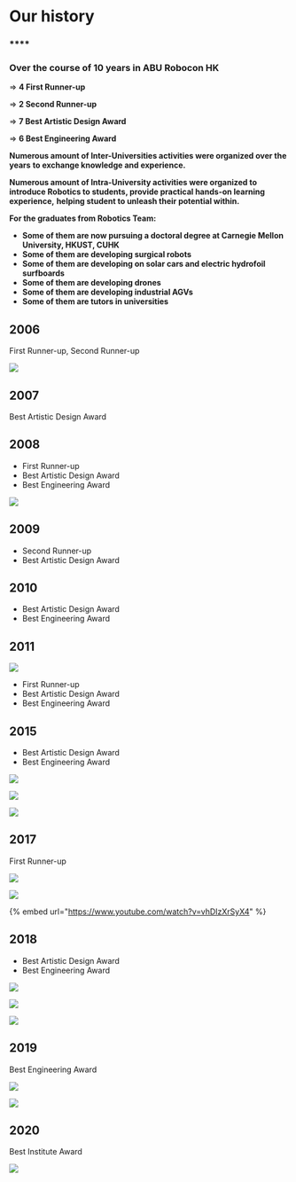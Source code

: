 # Our history

### \*\*\*\*

### **Over the course of 10 years in ABU Robocon HK**

=&gt; **4 First Runner-up**

=&gt; **2 Second Runner-up**

=&gt; **7 Best Artistic Design Award**

=&gt; **6 Best Engineering Award**

**Numerous amount of Inter-Universities activities were organized over the years** **to exchange knowledge and experience.**

**Numerous amount of Intra-University activities were organized to** **introduce Robotics to students, provide practical hands-on learning experience,** **helping student to unleash their potential within.**

**For the graduates from Robotics Team:**

* **Some of them are now pursuing a doctoral degree at Carnegie Mellon University, HKUST, CUHK** 
* **Some of them are developing surgical robots** 
* **Some of them are developing on solar cars and electric hydrofoil surfboards** 
* **Some of them are developing drones** 
* **Some of them are developing industrial AGVs** 
* **Some of them are tutors in universities**

## 2006

 First Runner-up, Second Runner-up

![](https://images2.imgbox.com/f0/44/QpwJmX0U_o.jpg)



## 2007

Best Artistic Design Award

## 2008

* First Runner-up
* Best Artistic Design Award
* Best Engineering Award

![](https://images2.imgbox.com/d0/4e/7mF2wSpX_o.jpg)

## 2009

* Second Runner-up
* Best Artistic Design Award

## 2010

* Best Artistic Design Award
* Best Engineering Award

## 2011

![](https://www.eie.polyu.edu.hk/home/images/robcon_hk_contest_banner.jpg?crc=13483574)

* First Runner-up
* Best Artistic Design Award
* Best Engineering Award

## 2015

* Best Artistic Design Award
* Best Engineering Award

![](https://images2.imgbox.com/8d/32/172irwXZ_o.jpg)

![](https://images2.imgbox.com/aa/cb/uUfLIgqF_o.jpg)

![](https://i.imgur.com/OMxXIlh.jpg)

## 2017

First Runner-up

![](https://i.imgur.com/FFAOmsQ.jpg)

![](https://images2.imgbox.com/b4/04/IGrwYIUV_o.jpg)

{% embed url="https://www.youtube.com/watch?v=vhDIzXrSyX4" %}

## 2018

* Best Artistic Design Award
* Best Engineering Award

![](http://www.roboconhk.com/2018/gallery/D4S_3107.jpg)

![](https://i.imgur.com/FKPXH7v.jpg)

![](https://i.imgur.com/ahwI27a.jpg)

## 2019

Best Engineering Award

![](http://www.roboconhk.com/2019/photos/engineering.jpg)

![](http://www.roboconhk.com/2019/lgallery/VD4A2161.JPG)

## 2020

Best Institute Award

![](http://www.roboconhk.com/2020/photos/institute.jpg)









